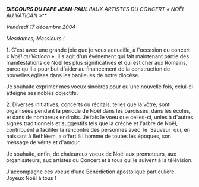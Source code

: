 ***DISCOURS DU PAPE JEAN-PAUL II**AUX ARTISTES DU CONCERT « *NOËL AU VATICAN* »***

*Vendredi 17 décembre 2004*

*Mesdames, Messieurs !*

1. C'est avec une grande joie que je vous accueille, à l'occasion du concert « *Noël au Vatican* ». Il s'agit d'un événement qui fait maintenant partie des manifestations de Noël les plus significatives et qui est cher aux Romains, parce qu'il a pour but d'aider au financement de la construction de nouvelles églises dans les banlieues de notre diocèse.

Je souhaite exprimer mes voeux sincères pour qu'une nouvelle fois, celui-ci atteigne ses nobles objectifs.

2. Diverses initiatives, concerts ou récitals, telles que la vôtre, sont organisées pendant la période de Noël dans les paroisses, dans les écoles, et dans de nombreux endroits. Je fais le voeu que celles-ci, unies à d'autres signes traditionnels et suggestifs tels que la crèche et l'arbre de Noël, contribuent à faciliter la rencontre des personnes avec  le  Sauveur  qui, en naissant à Bethléem, a offert à l'homme de toutes les époques, son message de vérité et d'amour.

Je souhaite, enfin, de chaleureux voeux de Noël aux promoteurs, aux organisateurs, aux artistes du Concert et à tous qui le suivent à la télévision.

J'accompagne ces voeux d'une Bénédiction apostolique particulière. Joyeux Noël à tous !